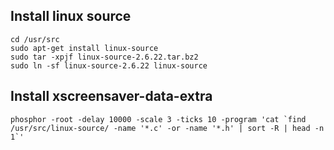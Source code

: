 <!-- title: Linux Kernel Source Screensaver -->


## Install linux source

    cd /usr/src
    sudo apt-get install linux-source
    sudo tar -xpjf linux-source-2.6.22.tar.bz2
    sudo ln -sf linux-source-2.6.22 linux-source

## Install xscreensaver-data-extra

    phosphor -root -delay 10000 -scale 3 -ticks 10 -program 'cat `find /usr/src/linux-source/ -name '*.c' -or -name '*.h' | sort -R | head -n 1`'
